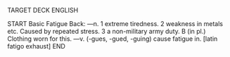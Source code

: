 TARGET DECK
ENGLISH

START
Basic
Fatigue
Back: —n. 1 extreme tiredness. 2 weakness in metals etc. Caused by repeated stress. 3 a non-military army duty. B (in pl.) Clothing worn for this. —v. (-gues, -gued, -guing) cause fatigue in. [latin fatigo exhaust]
END
